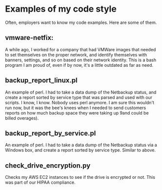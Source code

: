 # Examples of my code style

Often, employers want to know my code examples.  Here are some of them.

## vmware-netfix: 
A while ago, I worked for a company that had VMWare images that needed to set themselves on the proper network, and identify themselves with banners, settings, and so on based on their network identity.  This is a bash program I am proud of, even if by now, it's a little outdated as far as need.

## backup_report_linux.pl
An example of perl.  I had to take a data dump of the Netbackup status, and create a report sorted by service type that was parsed and used with our scripts.  I know, I know.  Nobody uses perl anymore.  I am sure this wouldn't run now, but it was the bee's knees when I needed to send customers reports on how much backup space they were taking up 9and could be billed overages).

## backup_report_by_service.pl
An example of perl.  I had to take a data dump of the Netbackup status via a Windows box, and create a report sorted by service type.  Similar to above.

## check_drive_encryption.py
Checks my AWS EC2 instances to see if the drive is encrypted or not.  This was part of our HIPAA compliance.
